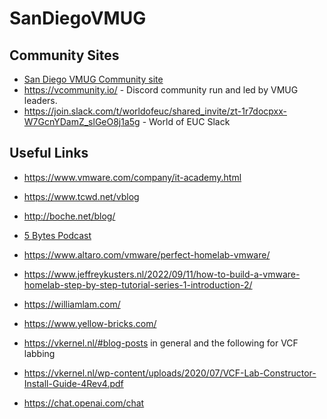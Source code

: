 # SanDiegoVMUG
## Community Sites
* [San Diego VMUG Community site](https://my.vmug.com/s/group/0F94x00000057u3CAA/san-diego-vmug)
* https://vcommunity.io/ - Discord community run and led by VMUG leaders.
* https://join.slack.com/t/worldofeuc/shared_invite/zt-1r7docpxx-W7GcnYDamZ_slGeO8j1a5g - World of EUC Slack

## Useful Links
* https://www.vmware.com/company/it-academy.html
* https://www.tcwd.net/vblog
* http://boche.net/blog/
* [5 Bytes Podcast](https://www.rorymon.com/blog/5-bytes-podcast-episode-guide/)
* https://www.altaro.com/vmware/perfect-homelab-vmware/
* https://www.jeffreykusters.nl/2022/09/11/how-to-build-a-vmware-homelab-step-by-step-tutorial-series-1-introduction-2/
* https://williamlam.com/
* https://www.yellow-bricks.com/
* https://vkernel.nl/#blog-posts in general and the following for VCF labbing
* https://vkernel.nl/wp-content/uploads/2020/07/VCF-Lab-Constructor-Install-Guide-4Rev4.pdf

* https://chat.openai.com/chat

